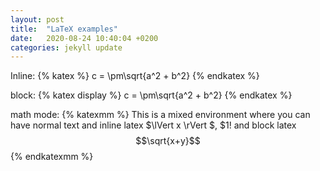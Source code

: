 ```yaml
---
layout: post
title:  "LaTeX examples"
date:   2020-08-24 10:40:04 +0200
categories: jekyll update
---
```


Inline: {% katex %}
c = \pm\sqrt{a^2 + b^2}
{% endkatex %}

block:
{% katex display %}
c = \pm\sqrt{a^2 + b^2}
{% endkatex %}

math mode:
{% katexmm %}
This is a mixed environment where you can have normal text and inline latex $\lVert x \rVert $, \$1! and block latex $$\sqrt{x+y}$$ 
{% endkatexmm %}